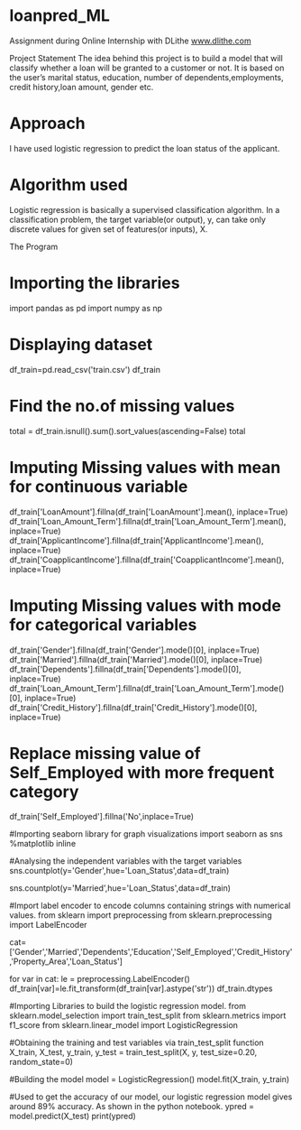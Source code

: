 # loanpred_ML

Assignment during Online Internship with DLithe www.dlithe.com

Project Statement
The idea behind this project is to build a model that will classify whether a loan will be granted to a customer or not. It is based on the user’s marital status, education, number of dependents,employments, credit history,loan amount, gender etc.

# Approach
I have used logistic regression to predict the loan status of the applicant.

# Algorithm used
Logistic regression is basically a supervised classification algorithm. In a classification problem, the target variable(or output), y, can take only discrete values for given set of features(or inputs), X.



The Program

# Importing the libraries
import pandas as pd
import numpy as np

# Displaying dataset
df_train=pd.read_csv('train.csv')
df_train

# Find the no.of missing values
total = df_train.isnull().sum().sort_values(ascending=False)
total


# Imputing Missing values with mean for continuous variable
df_train['LoanAmount'].fillna(df_train['LoanAmount'].mean(), inplace=True)
df_train['Loan_Amount_Term'].fillna(df_train['Loan_Amount_Term'].mean(), inplace=True)
df_train['ApplicantIncome'].fillna(df_train['ApplicantIncome'].mean(), inplace=True)
df_train['CoapplicantIncome'].fillna(df_train['CoapplicantIncome'].mean(), inplace=True)

# Imputing Missing values with mode for categorical variables
df_train['Gender'].fillna(df_train['Gender'].mode()[0], inplace=True)
df_train['Married'].fillna(df_train['Married'].mode()[0], inplace=True)
df_train['Dependents'].fillna(df_train['Dependents'].mode()[0], inplace=True)
df_train['Loan_Amount_Term'].fillna(df_train['Loan_Amount_Term'].mode()[0], inplace=True)
df_train['Credit_History'].fillna(df_train['Credit_History'].mode()[0], inplace=True)


# Replace missing value of Self_Employed with more frequent category
df_train['Self_Employed'].fillna('No',inplace=True)

#Importing seaborn library for graph visualizations
import seaborn as sns
%matplotlib inline

#Analysing the independent variables with the target variables
sns.countplot(y='Gender',hue='Loan_Status',data=df_train)

sns.countplot(y='Married',hue='Loan_Status',data=df_train)


#Import label encoder to encode columns containing strings with numerical values.
from sklearn import preprocessing
from sklearn.preprocessing import LabelEncoder

cat=['Gender','Married','Dependents','Education','Self_Employed','Credit_History','Property_Area','Loan_Status']

for var in cat:
    le = preprocessing.LabelEncoder()
    df_train[var]=le.fit_transform(df_train[var].astype('str'))
df_train.dtypes

#Importing Libraries to build the logistic regression model.
from sklearn.model_selection import train_test_split
from sklearn.metrics import f1_score
from sklearn.linear_model import LogisticRegression

#Obtaining the training and test variables via train_test_split function
X_train, X_test, y_train, y_test = train_test_split(X, y, test_size=0.20, random_state=0)

#Building the model
model = LogisticRegression()
model.fit(X_train, y_train)

#Used to get the accuracy of our model, our logistic regression model gives around 89% accuracy. As shown in the python notebook.
ypred = model.predict(X_test)
print(ypred)

























